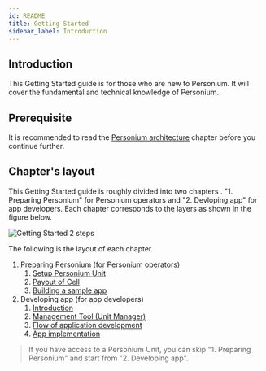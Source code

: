 ```yaml
---
id: README
title: Getting Started
sidebar_label: Introduction
---
```


## Introduction

This Getting Started guide is for those who are new to Personium. It will cover the fundamental and technical knowledge of Personium.

## Prerequisite  

It is recommended to read the [Personium architecture](../user_guide/001_Personium_Architecture.md) chapter before you continue further.

## Chapter's layout

This Getting Started guide is roughly divided into two chapters . "1. Preparing Personium" for Personium operators and "2. Devloping app" for app developers. Each chapter corresponds to the layers as shown in the figure below.

![Getting Started 2 steps](assets/users-for-getting-started.png)

The following is the layout of each chapter.

1. Preparing Personium (for Personium operators)
    1. [Setup Personium Unit](./setup-unit.md)
    2. [Payout of Cell](../unit-administrator/tutorial.md)
    3. [Building a sample app](./setup-sample-apps.md)
2. Developing app (for app developers)
    1. [Introduction](./appdev-introduction.md)
    2. [Management Tool (Unit Manager)](./appdev-management-tool.md)
    3. [Flow of application development](./appdev-process.md)
    4. [App implementation](./appdev-impl.md)

> If you have access to a Personium Unit, you can skip "1. Preparing Personium" and start from "2. Developing app".
